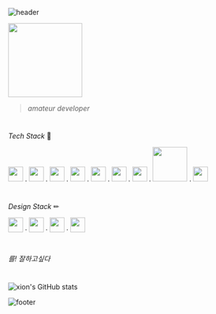 ![header](https://capsule-render.vercel.app/api?type=waving&height=100&text=xion&fontAlign=95&fontAlignY=25&color=9d10f9&animation=twinkling&fontSize=20&fontColor=ffffff)

<img src="https://github.com/xion2664/icons/blob/main/palmtree_vaporwave.gif" width="150px">

> *amateur developer*

# 

*Tech Stack* 🔧

<img src="https://github.com/xion2664/icons/blob/main/c.svg" width="30px">  .  <img src="https://github.com/xion2664/icons/blob/main/c%2B%2B.svg" width="30px">  .  <img src="https://github.com/xion2664/icons/blob/main/java.svg" width="30px">  .  <img src="https://github.com/xion2664/icons/blob/main/python.svg" width="30px">  .  <img src="https://github.com/xion2664/icons/blob/main/html5.svg" width="30px">  .  <img src="https://github.com/xion2664/icons/blob/main/css3.svg" width="30px">  .  <img src="https://github.com/xion2664/icons/blob/main/js.svg" width="30px">  .  <img src="https://github.com/xion2664/icons/blob/main/mysql.svg" width="70px">  .  <img src="https://github.com/xion2664/icons/blob/main/opengl.svg" height="30px">

#

*Design Stack* ✏

<img src="https://github.com/xion2664/icons/blob/main/adobe%20photoshop.svg" width="30px">  ·  <img src="https://github.com/xion2664/icons/blob/main/adobe%20xd.svg" width="30px">  ·  <img src="https://github.com/xion2664/icons/blob/main/adobe%20premiere.svg" width="30px">  ·  <img src="https://github.com/xion2664/icons/blob/main/adobe%20illustrator.svg" width="30px">

#

*를! 잘하고싶다*

#

![xion's GitHub stats](https://github-readme-stats.vercel.app/api?username=xion2664&theme=midnight-purple&show_icons=true)

![footer](https://capsule-render.vercel.app/api?type=waving&height=100&fontAlign=70&fontAlignY=30&color=ff11ad&section=footer)
